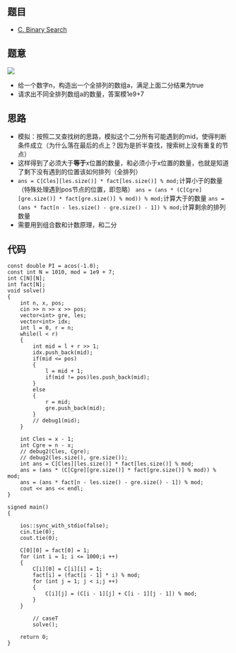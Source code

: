 ## 题目
- [C. Binary Search](https://codeforces.com/problemset/problem/1436/C)
## 题意
![](https://img2023.cnblogs.com/blog/2740326/202304/2740326-20230405204340314-630825628.png)
- 给一个数字n，构造出一个全排列的数组a，满足上面二分结果为true
- 请求出不同全排列数组a的数量，答案模1e9+7
## 思路
- 模拟：按照二叉查找树的思路，模拟这个二分所有可能遇到的mid，使得判断条件成立（为什么落在最后的点上？因为是折半查找，搜索树上没有重复的节点）
- 这样得到了必须大于**等于**x位置的数量，和必须小于x位置的数量，也就是知道了剩下没有遇到的位置该如何排列（全排列）
- `ans = C[Cles][les.size()] * fact[les.size()] % mod;`计算小于的数量（特殊处理遇到pos节点的位置，即忽略）
  `ans = (ans * (C[Cgre][gre.size()] * fact[gre.size()] % mod)) % mod;`计算大于的数量
  `ans = (ans * fact[n - les.size() - gre.size() - 1]) % mod;`计算剩余的排列数量
- 需要用到组合数和计数原理，和二分
## 代码
```
const double PI = acos(-1.0);
const int N = 1010, mod = 1e9 + 7;
int C[N][N];
int fact[N];
void solve()
{
    int n, x, pos;
    cin >> n >> x >> pos;
    vector<int> gre, les;
    vector<int> idx;
    int l = 0, r = n;
    while(l < r)
    {
        int mid = l + r >> 1;
        idx.push_back(mid);
        if(mid <= pos)
        {
            l = mid + 1;
            if(mid != pos)les.push_back(mid);
        }
        else
        {
            r = mid;
            gre.push_back(mid);
        }
        // debug1(mid);
    }
    
    int Cles = x - 1;
    int Cgre = n - x;
    // debug2(Cles, Cgre);
    // debug2(les.size(), gre.size());
    int ans = C[Cles][les.size()] * fact[les.size()] % mod;
    ans = (ans * (C[Cgre][gre.size()] * fact[gre.size()] % mod)) % mod;
    ans = (ans * fact[n - les.size() - gre.size() - 1]) % mod;
    cout << ans << endl;
}

signed main()
{

    ios::sync_with_stdio(false);
    cin.tie(0);
    cout.tie(0);

    C[0][0] = fact[0] = 1;
    for (int i = 1; i <= 1000;i ++)
    {
        C[i][0] = C[i][i] = 1;
        fact[i] = (fact[i - 1] * i) % mod;
        for (int j = 1; j < i;j ++)
        {
            C[i][j] = (C[i - 1][j] + C[i - 1][j - 1]) % mod;
        }
    }

        // caseT
        solve();

    return 0;
}
```